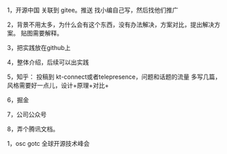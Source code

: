 1，开源中国 关联到 gitee。推送 找小编自己写，然后找他们推广

2，背景不用太多，为什么会有这个东西，没有办法解决，方案对比，提出解决方案。
贴图需要解释。

3，把实践放在github上

4，整体介绍，后续可以出实践

5，知乎：
投稿到 kt-connect或者telepresence，问题和话题的流量
多写几篇，风格需要好一点儿，设计+原理+对比+

6，掘金

7，公司公众号

8，弄个腾讯文档。



1，osc gotc 全球开源技术峰会